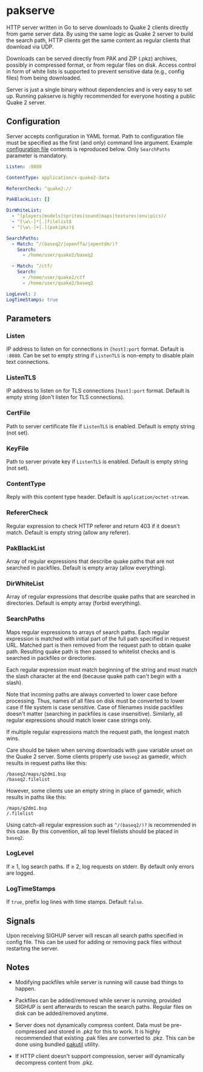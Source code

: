 # pakserve

HTTP server written in Go to serve downloads to Quake 2 clients directly from
game server data. By using the same logic as Quake 2 server to build the search
path, HTTP clients get the same content as regular clients that download via
UDP.

Downloads can be served directly from PAK and ZIP (.pkz) archives, possibly in
compressed format, or from regular files on disk. Access control in form of
white lists is supported to prevent sensitive data (e.g., config files) from
being downloaded.

Server is just a single binary without dependencies and is very easy to set up.
Running pakserve is highly recommended for everyone hosting a public Quake 2
server.

## Configuration

Server accepts configuration in YAML format. Path to configuration file must be
specified as the first (and only) command line argument. Example [configuration
file](./pakserve/pakserve.yml) contents is reproduced below. Only `SearchPaths`
parameter is mandatory.

```yaml
Listen: :8080

ContentType: application/x-quake2-data

RefererCheck: ^quake2://

PakBlackList: []

DirWhiteList:
  - ^(players|models|sprites|sound|maps|textures|env|pics)/
  - ^[\w\-]*[.]filelist$
  - ^[\w\-]+[.](pak|pkz)$

SearchPaths:
  - Match: ^/(baseq2/|openffa/|opentdm/)?
    Search:
      - /home/user/quake2/baseq2

  - Match: ^/ctf/
    Search:
      - /home/user/quake2/ctf
      - /home/user/quake2/baseq2

LogLevel: 2
LogTimeStamps: true
```

## Parameters

### Listen
IP address to listen on for connections in `[host]:port` format. Default is
`:8080`. Can be set to empty string if `ListenTLS` is non-empty to disable
plain text connections.

### ListenTLS
IP address to listen on for TLS connections `[host]:port` format. Default is
empty string (don't listen for TLS connections).

### CertFile
Path to server certificate file if `ListenTLS` is enabled. Default is empty
string (not set).

### KeyFile
Path to server private key if `ListenTLS` is enabled. Default is empty string
(not set).

### ContentType
Reply with this content type header. Default is `application/octet-stream`.

### RefererCheck
Regular expression to check HTTP referer and return 403 if it doesn't match.
Default is empty string (allow any referer).

### PakBlackList
Array of regular expressions that describe quake paths that are not searched in
packfiles. Default is empty array (allow everything).

### DirWhiteList
Array of regular expressions that describe quake paths that are searched in
directories. Default is empty array (forbid everything).

### SearchPaths
Maps regular expressions to arrays of search paths. Each regular expression is
matched with initial part of the full path specified in request URL. Matched
part is then removed from the request path to obtain quake path. Resulting
quake path is then passed to whitelist checks and is searched in packfiles or
directories.

Each regular expression must match beginning of the string and must match the
slash character at the end (because quake path can't begin with a slash).

Note that incoming paths are always converted to lower case before processing.
Thus, names of all files on disk must be converted to lower case if file system
is case sensitive. Case of filenames inside packfiles doesn't matter (searching
in packfiles is case insensitive). Similarly, all regular expressions should
match lower case strings only.

If multiple regular expressions match the request path, the longest match wins.

Care should be taken when serving downloads with `game` variable unset on the
Quake 2 server. Some clients properly use `baseq2` as gamedir, which results in
request paths like this:


```
/baseq2/maps/q2dm1.bsp
/baseq2.filelist
```

However, some clients use an empty string in place of gamedir, which results in
paths like this:

```
/maps/q2dm1.bsp
/.filelist
```

Using catch-all regular expression such as `^/(baseq2/)?` is recommended in
this case. By this convention, all top level filelists should be placed in
`baseq2`.

### LogLevel
If ≥ 1, log search paths. If ≥ 2, log requests on stderr. By default only
errors are logged.

### LogTimeStamps
If `true`, prefix log lines with time stamps. Default `false`.

## Signals

Upon receiving SIGHUP server will rescan all search paths specified in config
file. This can be used for adding or removing pack files without restarting the
server.

## Notes

* Modifying packfiles while server is running will cause bad things
  to happen.

* Packfiles can be added/removed while server is running, provided SIGHUP is
  sent afterwards to rescan the search paths. Regular files on disk can be
  added/removed anytime.

* Server does not dynamically compress content. Data must be pre-compressed and
  stored in .pkz for this to work. It is highly recommended that existing .pak
  files are converted to .pkz. This can be done using bundled [pakutil](./pakutil)
  utility.

* If HTTP client doesn't support compression, server *will* dynamically
  decompress content from .pkz.
